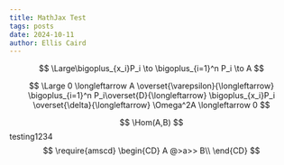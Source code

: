 ```yaml
---
title: MathJax Test
tags: posts
date: 2024-10-11
author: Ellis Caird
---
```


$$
\Large\bigoplus_{x_i}P_i \to \bigoplus_{i=1}^n P_i \to A
$$

$$
\Large
0 \longleftarrow A \overset{\varepsilon}{\longleftarrow}  \bigoplus_{i=1}^n P_i\overset{D}{\longleftarrow} \bigoplus_{x_i}P_i  \overset{\delta}{\longleftarrow} \Omega^2A \longleftarrow 0
$$

$$ \Hom(A,B) $$
    testing1234
$$
\require{amscd}
\begin{CD}
    A @>a>> B\\
\end{CD}
$$


